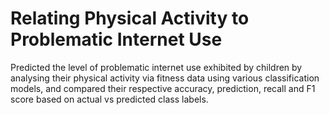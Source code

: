 # Relating Physical Activity to Problematic Internet Use

Predicted the level of problematic internet use exhibited by children by analysing their physical activity via fitness data using various classification models, and compared their respective accuracy, prediction, recall and F1 score based on actual vs predicted class labels.
